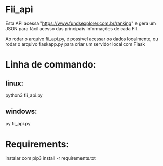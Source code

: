# Fii_api

Esta API acessa "https://www.fundsexplorer.com.br/ranking" e gera um JSON para fácil acesso das principais informações de cada FII.



Ao rodar o arquivo fii_api.py, é possível acessar os dados localmente, ou rodar o arquivo flaskapp.py para criar um servidor local com Flask

# Linha de commando:
## linux: 
python3 fii_api.py
## windows:
py fii_api.py

# Requirements:

instalar com pip3 install -r requirements.txt